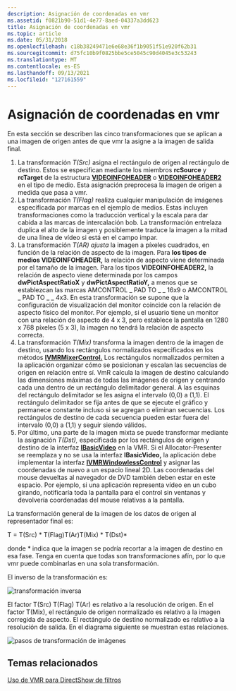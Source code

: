 ```yaml
---
description: Asignación de coordenadas en vmr
ms.assetid: f0821b90-51d1-4e77-8aed-04337a3dd623
title: Asignación de coordenadas en vmr
ms.topic: article
ms.date: 05/31/2018
ms.openlocfilehash: c18b38249471e6e68e36f1b9051f51e920f62b31
ms.sourcegitcommit: d75fc10b9f0825bbe5ce5045c90d4045e3c53243
ms.translationtype: MT
ms.contentlocale: es-ES
ms.lasthandoff: 09/13/2021
ms.locfileid: "127161559"
---
```

# <a name="coordinate-mapping-in-the-vmr"></a>Asignación de coordenadas en vmr

En esta sección se describen las cinco transformaciones que se aplican a una imagen de origen antes de que vmr la asigne a la imagen de salida final.

1.  La transformación *T(Src)* asigna el rectángulo de origen al rectángulo de destino. Estos se especifican mediante los miembros **rcSource** y **rcTarget** de la estructura [**VIDEOINFOHEADER**](/previous-versions/windows/desktop/api/amvideo/ns-amvideo-videoinfoheader) o [**VIDEOINFOHEADER2**](/previous-versions/windows/desktop/api/dvdmedia/ns-dvdmedia-videoinfoheader2) en el tipo de medio. Esta asignación preprocesa la imagen de origen a medida que pasa a vmr.
2.  La transformación *T(Flag)* realiza cualquier manipulación de imágenes especificada por marcas en el ejemplo de medios. Estas incluyen transformaciones como la traducción vertical y la escala para dar cabida a las marcas de intercalación bob. La transformación entrelaza duplica el alto de la imagen y posiblemente traduce la imagen a la mitad de una línea de vídeo si está en el campo impar.
3.  La transformación *T(AR) ajusta* la imagen a píxeles cuadrados, en función de la relación de aspecto de la imagen. Para **los tipos de medios VIDEOINFOHEADER,** la relación de aspecto viene determinada por el tamaño de la imagen. Para los tipos **VIDEOINFOHEADER2,** la relación de aspecto viene determinada por los campos **dwPictAspectRatioX** y **dwPictAspectRatioY,** a menos que se establezcan las marcas AMCONTROL \_ PAD TO \_ \_ 16x9 o AMCONTROL \_ PAD TO \_ \_ 4x3. En esta transformación se supone que la configuración de visualización del monitor coincide con la relación de aspecto físico del monitor. Por ejemplo, si el usuario tiene un monitor con una relación de aspecto de 4 x 3, pero establece la pantalla en 1280 x 768 píxeles (5 x 3), la imagen no tendrá la relación de aspecto correcta.
4.  La transformación *T(Mix)* transforma la imagen dentro de la imagen de destino, usando los rectángulos normalizados especificados en los métodos [**IVMRMixerControl.**](/windows/desktop/api/Strmif/nn-strmif-ivmrmixercontrol) Los rectángulos normalizados permiten a la aplicación organizar cómo se posicionan y escalan las secuencias de origen en relación entre sí. VmR calcula la imagen de destino calculando las dimensiones máximas de todas las imágenes de origen y centrando cada una dentro de un rectángulo delimitador general. A las esquinas del rectángulo delimitador se les asigna el intervalo (0,0) a (1,1). El rectángulo delimitador se fija antes de que se ejecute el gráfico y permanece constante incluso si se agregan o eliminan secuencias. Los rectángulos de destino de cada secuencia pueden estar fuera del intervalo (0,0) a (1,1) y seguir siendo válidos.
5.  Por último, una parte de la imagen mixta se puede transformar mediante la asignación *T(Dst),* especificada por los rectángulos de origen y destino de la interfaz [**IBasicVideo**](/windows/desktop/api/Control/nn-control-ibasicvideo) en la VMR. Si el Allocator-Presenter se reemplaza y no se usa la interfaz **IBasicVideo,** la aplicación debe implementar la interfaz [**IVMRWindowlessControl**](/windows/desktop/api/Strmif/nn-strmif-ivmrwindowlesscontrol) y asignar las coordenadas de nuevo a un espacio lineal 2D. Las coordenadas del mouse devueltas al navegador de DVD también deben estar en este espacio. Por ejemplo, si una aplicación representa vídeo en un cubo girando, notificaría toda la pantalla para el control sin ventanas y devolvería coordenadas del mouse relativas a la pantalla.

La transformación general de la imagen de los datos de origen al representador final es:

T = T(Src) \* T(Flag)T(Ar)T(Mix) \* T(Dst)\*

donde \* indica que la imagen se podría recortar a la imagen de destino en esa fase. Tenga en cuenta que todas son transformaciones afín, por lo que vmr puede combinarlas en una sola transformación.

El inverso de la transformación es:

![transformación inversa](images/vmrmapping-t-1.png)

El factor T(Src) T(Flag) T(Ar) es relativo a la resolución de origen. En el factor T(Mix), el rectángulo de origen normalizado es relativo a la imagen corregida de aspecto. El rectángulo de destino normalizado es relativo a la resolución de salida. En el diagrama siguiente se muestran estas relaciones.

![pasos de transformación de imágenes](images/vmrmapping-transform-steps.png)

## <a name="related-topics"></a>Temas relacionados

<dl> <dt>

[Uso de VMR para DirectShow de filtros](using-the-vmr-for-directshow-filter-developers.md)
</dt> </dl>

 

 



